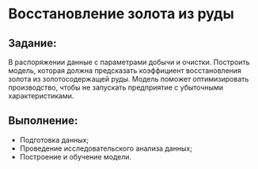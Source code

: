 # Восстановление золота из руды
## Задание: 
 В распоряжении данные с параметрами добычи и очистки. Построить модель, которая  должна предсказать коэффициент восстановления золота из золотосодержащей руды.
Модель поможет оптимизировать производство, чтобы не запускать предприятие с убыточными характеристиками.
## Выполнение: 
* Подготовка данных;
* Проведение исследовательского анализа данных;
* Построение и обучение модели.
